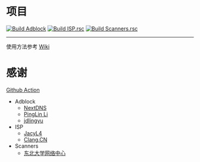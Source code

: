 # 项目
[![Build Adblock](https://github.com/Hao0920/Router_OS.rsc/actions/workflows/Adblock.yml/badge.svg)](https://github.com/Hao0920/Router_OS.rsc/actions/workflows/Adblock.yml)
[![Build ISP.rsc](https://github.com/Hao0920/Router_OS.rsc/actions/workflows/ISP.yml/badge.svg)](https://github.com/Hao0920/Router_OS.rsc/actions/workflows/ISP.yml)
[![Build Scanners.rsc](https://github.com/Hao0920/Router_OS.rsc/actions/workflows/Scanners.yml/badge.svg)](https://github.com/Hao0920/Router_OS.rsc/actions/workflows/Scanners.yml)
***
使用方法参考 [Wiki](https://github.com/Hao0920/Router_OS.rsc/wiki)
# 感谢
[Github Action](https://github.com/features/actions)
* Adblock
  - [NextDNS](https://github.com/nextdns)
  - [PingLin Li](https://github.com/ilpl)
  - [jdlingyu](https://github.com/jdlingyu)
* ISP
  - [JacyL4](https://github.com/jacyl4)
  - [Clang.CN](https://ispip.clang.cn)
* Scanners
  - [东北大学网络中心](http://antivirus.neu.edu.cn/scan/)
